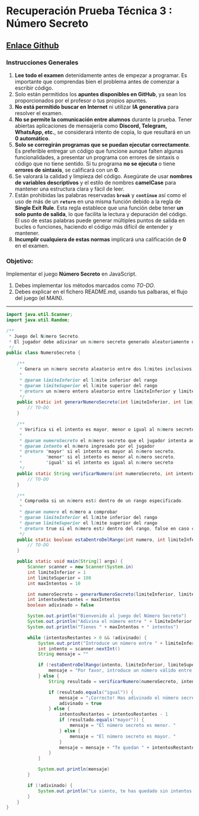 # Recuperación Prueba Técnica 3 : Número Secreto
## [Enlace Github]()

### **Instrucciones Generales**

1. **Lee todo el examen** detenidamente antes de empezar a programar. Es importante que comprendas bien el problema antes de comenzar a escribir código.
2. Solo están permitidos los **apuntes disponibles en GitHub**, ya sean los proporcionados por el profesor o tus propios apuntes. 
3. **No está permitido buscar en Internet** ni utilizar **IA generativa** para resolver el examen.
4. **No se permite la comunicación entre alumnos** durante la prueba. Tener abiertas aplicaciones de mensajería como **Discord, Telegram, WhatsApp, etc.**, se considerará intento de copia, lo que resultará en un **0 automático**.
5. **Solo se corregirán programas que se puedan ejecutar correctamente**. Es preferible entregar un código que funcione aunque falten algunas funcionalidades, a presentar un programa con errores de sintaxis o código que no tiene sentido. Si tu programa **no se ejecuta** o tiene **errores de sintaxis**, se calificará con un **0**.
6. Se valorará la calidad y limpieza del código. Asegúrate de usar **nombres de variables descriptivos** y el estilo de nombres **camelCase** para mantener una estructura clara y fácil de leer.
7. Están prohibidas las palabras reservadas **`break`** y **`continue`** así como el uso de más de un **`return`** en una misma función debido a la regla de **Single Exit Rule**. Esta regla establece que una función debe tener **un solo punto de salida**, lo que facilita la lectura y depuración del código. El uso de estas palabras puede generar múltiples puntos de salida en bucles o funciones, haciendo el código más difícil de entender y mantener.
8. **Incumplir cualquiera de estas normas** implicará una calificación de **0** en el examen.

### **Objetivo:**
Implementar el juego **Número Secreto** en JavaScript.
1. Debes implementar los métodos marcados como *TO-DO*.
2. Debes explicar en el fichero README.md, usando tus palbaras, el flujo del juego (el MAIN).

---

```java
import java.util.Scanner;
import java.util.Random;

/**
 * Juego del Número Secreto.
 * El jugador debe adivinar un número secreto generado aleatoriamente dentro de un rango.
 */
public class NumeroSecreto {

    /**
     * Genera un número secreto aleatorio entre dos límites inclusivos.
     *
     * @param limiteInferior el límite inferior del rango
     * @param limiteSuperior el límite superior del rango
     * @return un número entero aleatorio entre limiteInferior y limiteSuperior
     */
    public static int generarNumeroSecreto(int limiteInferior, int limiteSuperior) {
        // TO-DO
    }

    /**
     * Verifica si el intento es mayor, menor o igual al número secreto.
     *
     * @param numeroSecreto el número secreto que el jugador intenta adivinar
     * @param intento el número ingresado por el jugador
     * @return "mayor" si el intento es mayor al número secreto,
     *         "menor" si el intento es menor al número secreto,
     *         "igual" si el intento es igual al número secreto
     */
    public static String verificarNumero(int numeroSecreto, int intento) {
        // TO-DO
    }

    /**
     * Comprueba si un número está dentro de un rango especificado.
     *
     * @param numero el número a comprobar
     * @param limiteInferior el límite inferior del rango
     * @param limiteSuperior el límite superior del rango
     * @return true si el número está dentro del rango, false en caso contrario
     */
    public static boolean estaDentroDelRango(int numero, int limiteInferior, int limiteSuperior) {
        // TO-DO
    }

    public static void main(String[] args) {
        Scanner scanner = new Scanner(System.in)
        int limiteInferior = 1
        int limiteSuperior = 100
        int maxIntentos = 10

        int numeroSecreto = generarNumeroSecreto(limiteInferior, limiteSuperior)
        int intentosRestantes = maxIntentos
        boolean adivinado = false

        System.out.println("Bienvenido al juego del Número Secreto")
        System.out.println("Adivina el número entre " + limiteInferior + " y " + limiteSuperior)
        System.out.println("Tienes " + maxIntentos + " intentos")

        while (intentosRestantes > 0 && !adivinado) {
            System.out.print("Introduce un número entre " + limiteInferior + " y " + limiteSuperior + ": ")
            int intento = scanner.nextInt()
            String mensaje = ""

            if (!estaDentroDelRango(intento, limiteInferior, limiteSuperior)) {
                mensaje = "Por favor, introduce un número válido entre " + limiteInferior + " y " + limiteSuperior
            } else {
                String resultado = verificarNumero(numeroSecreto, intento)

                if (resultado.equals("igual")) {
                    mensaje = "¡Correcto! Has adivinado el número secreto"
                    adivinado = true
                } else {
                    intentosRestantes = intentosRestantes - 1
                    if (resultado.equals("mayor")) {
                        mensaje = "El número secreto es menor. "
                    } else {
                        mensaje = "El número secreto es mayor. "
                    }
                    mensaje = mensaje + "Te quedan " + intentosRestantes + " intentos"
                }
            }

            System.out.println(mensaje)
        }

        if (!adivinado) {
            System.out.println("Lo siento, te has quedado sin intentos. El número secreto era: " + numeroSecreto)
        }
    }
}

```